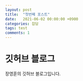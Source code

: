 ```yaml
---
layout: post
title:  "첫번째 포스트"
date:   2021-06-02 00:00:00 +0900
categories: 잡담
tags: test
comments: 1
---
```

# 깃허브 블로그

장영훈의 깃허브 블로그입니다.
